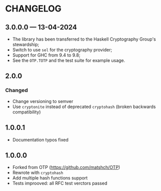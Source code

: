 # CHANGELOG

## 3.0.0.0 — 13-04-2024

* The library has been transferred to the Haskell Cryptography Group's stewardship;
* Switch to use `sel` for the cryptography provider;
* Support for GHC from 9.4 to 9.8;
* See the `OTP.TOTP` and the test suite for example usage.

## 2.0.0
### Changed
* Change versioning to semver
* Use `cryptonite` instead of deprecated `cryptohash` (broken backwards
  compatibility)

## 1.0.0.1

* Documentation typos fixed

## 1.0.0.0

* Forked from OTP (https://github.com/matshch/OTP)
* Rewrote with `cryptohash`
* Add multiple hash functions support
* Tests improoved: all RFC test verctors passed
